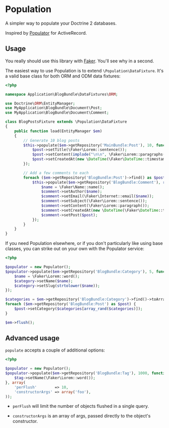 Population
==========

A simpler way to populate your Doctrine 2 databases.

Inspired by [Populator](https://github.com/ryanb/populator) for ActiveRecord.


Usage
-----

You really should use this library with [Faker](https://github.com/bobthecow/Faker).
You'll see why in a second.

The easiest way to use Population is to extend `\Population\DataFixture`. It's a
valid base class for both ORM and ODM data fixtures:

```php
<?php

namespace Application\BlogBundle\DataFixtures\ORM;

use Doctrine\ORM\EntityManager;
use MyApplication\BlogBundle\Document\Post;
use MyApplication\BlogBundle\Document\Comment;

class BlogPostsFixture extends \Population\DataFixture
{
    public function load(EntityManager $em)
    {
        // Generate 10 blog posts
        $this->populate($em->getRepository('MainBundle:Post'), 10, function(Post $post) {
            $post->setTitle(\Faker\Lorem::sentence());
            $post->setContent(implode("\n\n", \Faker\Lorem::paragraphs(6)));
            $post->setCreatedAt(new \DateTime(\Faker\DateTime::timestamp()));
        });

        // Add a few comments to each
        foreach ($em->getRepository('BlogBundle:Post')->find() as $post) {
            $this->populate($em->getRepository('BlogBundle:Comment'), rand(5, 10), function(Comment $comment) {
                $name = \Faker\Name::name();
                $comment->setAuthor($name);
                $comment->setEmail(\Faker\Internet::email($name));
                $comment->setSubject(\Faker\Lorem::sentence());
                $comment->setContent(\Faker\Lorem::paragraph());
                $comment->setCreatedAt(new \DateTime(\Faker\DateTime::timestamp()));
                $comment->setPost($post);
            });
        }
    }
}
```


If you need Population elsewhere, or if you don't particularly like using base
classes, you can strike out on your own with the Populator service:

```php
<?php

$populator = new Populator();
$populator->populate($em->getRepository('BlogBundle:Category'), 5, function($category) {
    $name = \Faker\Lorem::word();
    $category->setName($name);
    $category->setSlug(strtolower($name));
});

$categories = $em->getRepository('BlogBundle:Category')->find()->toArray();
foreach ($em->getRepository('BlogBundle:Post') as $post) {
    $post->setCategory($categories[array_rand($categories)]);
}

$em->flush();
```


Advanced usage
--------------

`populate` accepts a couple of additional options:

```php
<?php

$populator = new Populator();
$populator->populate($em->getRepository('BlogBundle:Tag'), 1000, function($tag) {
    $tag->setName(\Faker\Lorem::word());
}, array(
    'perFlush'        => 10,
    'constructorArgs' => array('foo'),
));
```

* `perFlush` will limit the number of objects flushed in a single query.

* `constructorArgs` is an array of args, passed directly to the object's constructor.

